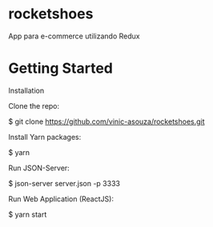 # rocketshoes
App para e-commerce utilizando Redux

# Getting Started

Installation

Clone the repo:

  $ git clone https://github.com/vinic-asouza/rocketshoes.git
  
Install Yarn packages:

  $ yarn

Run JSON-Server:

  $ json-server server.json -p 3333
  
Run Web Application (ReactJS):

  $ yarn start

